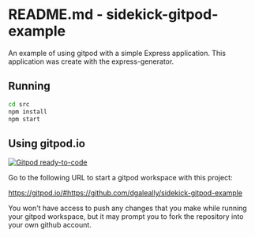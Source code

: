 # README.md - sidekick-gitpod-example

An example of using gitpod with a simple Express application.  This application was create with the express-generator.

## Running

```bash
cd src
npm install
npm start
```

## Using gitpod.io

[![Gitpod ready-to-code](https://img.shields.io/badge/Gitpod-ready--to--code-blue?logo=gitpod)](https://gitpod.io/#https://github.com/dgaleally/sidekick-gitpod-example)

Go to the following URL to start a gitpod workspace with this project:

https://gitpod.io/#https://github.com/dgaleally/sidekick-gitpod-example

You won't have access to push any changes that you make while running your gitpod workspace, but it may prompt you to fork the repository into your own github account.


